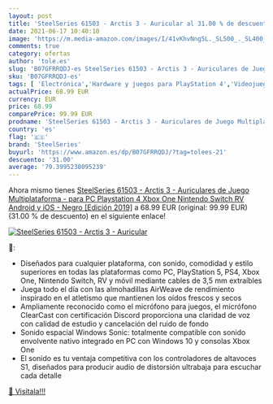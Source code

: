 ```yaml
---
layout: post
title: 'SteelSeries 61503 - Arctis 3 - Auricular al 31.00 % de descuento'
date: 2021-06-17 10:40:10
image: 'https://m.media-amazon.com/images/I/41vKhvNng5L._SL500_._SL400_.jpg'
comments: true
category: ofertas
author: 'tole.es'
slug: 'B07GFRRQDJ-es SteelSeries 61503 - Arctis 3 - Auriculares de Juego...'
sku: 'B07GFRRQDJ-es'
tags: [ 'Electrónica','Hardware y juegos para PlayStation 4','Videojuegos','nintendo','playstation','steelseries','xbox', ]
actualPrice: 68.99 EUR
currency: EUR
price: 68.99
comparePrice: 99.99 EUR
prodname: 'SteelSeries 61503 - Arctis 3 - Auriculares de Juego Multiplataforma - para PC  Playstation 4  Xbox One  Nintendo Switch  RV  Android y iOS - Negro [Edición 2019]'
country: 'es'
flag: '🇪🇸'
brand: 'SteelSeries'
buyurl: 'https://www.amazon.es/dp/B07GFRRQDJ/?tag=tolees-21'
descuento: '31.00'
average: '79.3995238095239'
---
```


Ahora mismo tienes [SteelSeries 61503 - Arctis 3 - Auriculares de Juego Multiplataforma - para PC  Playstation 4  Xbox One  Nintendo Switch  RV  Android y iOS - Negro [Edición 2019]](https://www.amazon.es/dp/B07GFRRQDJ/?tag=tolees-21) a 68.99 EUR (original: 99.99 EUR) (31.00 %  de descuento) en el siguiente enlace!

[![SteelSeries 61503 - Arctis 3 - Auricular](https://m.media-amazon.com/images/I/41vKhvNng5L._SL500_._SL400_.jpg)](https://www.amazon.es/dp/B07GFRRQDJ/?tag=tolees-21)

🔎:

- Diseñados para cualquier plataforma, con sonido, comodidad y estilo superiores en todas las plataformas como PC, PlayStation 5, PS4, Xbox One, Nintendo Switch, RV y móvil mediante cables de 3,5 mm extraíbles
- Juega todo el día con las almohadillas AirWeave de rendimiento inspirado en el atletismo que mantienen los oídos frescos y secos
- Ampliamente reconocido como el micrófono para juegos, el micrófono ClearCast con certificación Discord proporciona una claridad de voz con calidad de estudio y cancelación del ruido de fondo
- Sonido espacial Windows Sonic: totalmente compatible con sonido envolvente nativo integrado en PC con Windows 10 y consolas Xbox One
- El sonido es tu ventaja competitiva con los controladores de altavoces S1, diseñados para producir audio de distorsión ultrabaja para escuchar cada detalle

[🛒 Visítala!!!](https://www.amazon.es/dp/B07GFRRQDJ/?tag=tolees-21)
